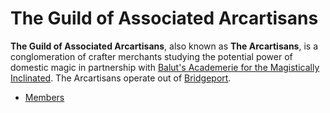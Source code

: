 # The Guild of Associated Arcartisans

**The Guild of Associated Arcartisans**, also known as **The Arcartisans**, is a conglomeration of crafter merchants studying the potential power of domestic magic in partnership with [Balut's Academerie for the Magistically Inclinated](../baluts-academerie/). The Arcartisans operate out of [Bridgeport](../../societies/esterfell-accord/bridgeport/).

- [Members](members/)
